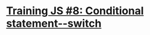 ﻿# [Training JS #8: Conditional statement--switch](https://www.codewars.com/kata/training-js-number-8-conditional-statement-switch/)
